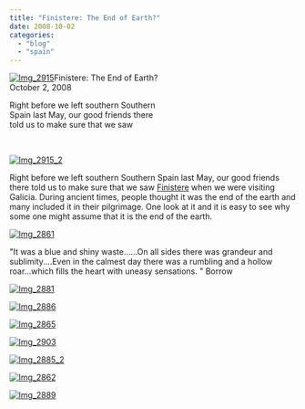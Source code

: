 ```yaml
---
title: "Finistere: The End of Earth?"
date: 2008-10-02
categories: 
  - "blog"
  - "spain"
---
```


 [![Img_2915](https://pub-ac94b3f306b24c0dba4238943c97f2e1.r2.dev/img_2915.jpg "Img_2915")](https://pub-ac94b3f306b24c0dba4238943c97f2e1.r2.dev/photos/uncategorized/2008/10/02/img_2915.jpg)Finistere: The End of Earth?  
October 2, 2008

Right before we left southern Southern  
Spain last May, our good friends there  
told us to make sure that we saw

[  
](https://pub-ac94b3f306b24c0dba4238943c97f2e1.r2.dev/photos/uncategorized/2008/10/02/img_2885.jpg)

<!--more-->

[![Img_2915_2](https://pub-ac94b3f306b24c0dba4238943c97f2e1.r2.dev/img_2915_2.jpg "Img_2915_2")](https://pub-ac94b3f306b24c0dba4238943c97f2e1.r2.dev/photos/uncategorized/2008/10/02/img_2915_2.jpg)

  
Right before we left southern Southern Spain last May, our good friends there told us to make sure that we saw [Finistere](mailto:http://en.wikipedia.org/wiki/Cape_Finisterre) when we were visiting Galicia. During ancient times, people thought it was the end of the earth and many included it in their pilgrimage. One look at it and it is easy to see why some one might assume that it is the end of the earth.

[![Img_2861](http://soultravelers3new.local/images/2008/10/02/img_2861.jpg "Img_2861")](https://pub-ac94b3f306b24c0dba4238943c97f2e1.r2.dev/photos/uncategorized/2008/10/02/img_2861.jpg)

"It was a blue and shiny waste......On all sides there was grandeur and sublimity....Even in the calmest day there was a rumbling and a hollow roar...which fills the heart with uneasy sensations. " Borrow

[![Img_2881](https://pub-ac94b3f306b24c0dba4238943c97f2e1.r2.dev/img_2881.jpg "Img_2881")](https://pub-ac94b3f306b24c0dba4238943c97f2e1.r2.dev/photos/uncategorized/2008/10/02/img_2881.jpg)

[![Img_2886](https://pub-ac94b3f306b24c0dba4238943c97f2e1.r2.dev/img_2886.jpg "Img_2886")](https://pub-ac94b3f306b24c0dba4238943c97f2e1.r2.dev/photos/uncategorized/2008/10/02/img_2886.jpg)

[![Img_2865](https://pub-ac94b3f306b24c0dba4238943c97f2e1.r2.dev/img_2865.jpg "Img_2865")](https://pub-ac94b3f306b24c0dba4238943c97f2e1.r2.dev/photos/uncategorized/2008/10/02/img_2865.jpg)

[![Img_2903](http://soultravelers3new.local/images/2008/10/02/img_2903.jpg "Img_2903")](https://pub-ac94b3f306b24c0dba4238943c97f2e1.r2.dev/photos/uncategorized/2008/10/02/img_2903.jpg)

[![Img_2885_2](https://pub-ac94b3f306b24c0dba4238943c97f2e1.r2.dev/img_2885_2.jpg "Img_2885_2")](https://pub-ac94b3f306b24c0dba4238943c97f2e1.r2.dev/photos/uncategorized/2008/10/02/img_2885_2.jpg)

[![Img_2862](http://soultravelers3new.local/images/2008/10/02/img_2862.jpg "Img_2862")](https://pub-ac94b3f306b24c0dba4238943c97f2e1.r2.dev/photos/uncategorized/2008/10/02/img_2862.jpg)

[![Img_2889](https://pub-ac94b3f306b24c0dba4238943c97f2e1.r2.dev/img_2889.jpg "Img_2889")](https://pub-ac94b3f306b24c0dba4238943c97f2e1.r2.dev/photos/uncategorized/2008/10/02/img_2889.jpg)
